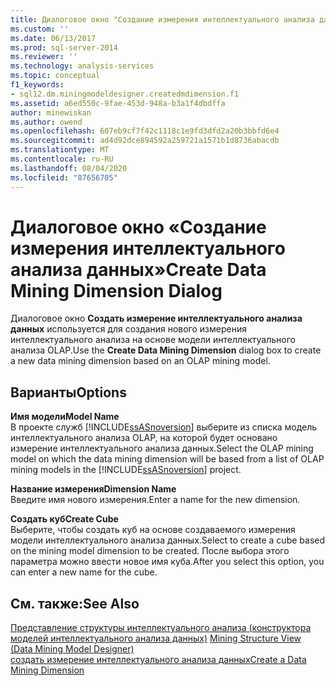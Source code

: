 ```yaml
---
title: Диалоговое окно "Создание измерения интеллектуального анализа данных" | Документация Майкрософт
ms.custom: ''
ms.date: 06/13/2017
ms.prod: sql-server-2014
ms.reviewer: ''
ms.technology: analysis-services
ms.topic: conceptual
f1_keywords:
- sql12.dm.miningmodeldesigner.createdmdimension.f1
ms.assetid: a6ed550c-9fae-453d-948a-b3a1f4dbdffa
author: minewiskan
ms.author: owend
ms.openlocfilehash: 607eb9cf7f42c1118c1e9fd3dfd2a20b3bbfd6e4
ms.sourcegitcommit: ad4d92dce894592a259721a1571b1d8736abacdb
ms.translationtype: MT
ms.contentlocale: ru-RU
ms.lasthandoff: 08/04/2020
ms.locfileid: "87656705"
---
```

# <a name="create-data-mining-dimension-dialog"></a><span data-ttu-id="9b0b9-102">Диалоговое окно «Создание измерения интеллектуального анализа данных»</span><span class="sxs-lookup"><span data-stu-id="9b0b9-102">Create Data Mining Dimension Dialog</span></span>
  <span data-ttu-id="9b0b9-103">Диалоговое окно **Создать измерение интеллектуального анализа данных** используется для создания нового измерения интеллектуального анализа на основе модели интеллектуального анализа OLAP.</span><span class="sxs-lookup"><span data-stu-id="9b0b9-103">Use the **Create Data Mining Dimension** dialog box to create a new data mining dimension based on an OLAP mining model.</span></span>  
  
## <a name="options"></a><span data-ttu-id="9b0b9-104">Варианты</span><span class="sxs-lookup"><span data-stu-id="9b0b9-104">Options</span></span>  
 <span data-ttu-id="9b0b9-105">**Имя модели**</span><span class="sxs-lookup"><span data-stu-id="9b0b9-105">**Model Name**</span></span>  
 <span data-ttu-id="9b0b9-106">В проекте служб [!INCLUDE[ssASnoversion](../includes/ssasnoversion-md.md)] выберите из списка модель интеллектуального анализа OLAP, на которой будет основано измерение интеллектуального анализа данных.</span><span class="sxs-lookup"><span data-stu-id="9b0b9-106">Select the OLAP mining model on which the data mining dimension will be based from a list of OLAP mining models in the [!INCLUDE[ssASnoversion](../includes/ssasnoversion-md.md)] project.</span></span>  
  
 <span data-ttu-id="9b0b9-107">**Название измерения**</span><span class="sxs-lookup"><span data-stu-id="9b0b9-107">**Dimension Name**</span></span>  
 <span data-ttu-id="9b0b9-108">Введите имя нового измерения.</span><span class="sxs-lookup"><span data-stu-id="9b0b9-108">Enter a name for the new dimension.</span></span>  
  
 <span data-ttu-id="9b0b9-109">**Создать куб**</span><span class="sxs-lookup"><span data-stu-id="9b0b9-109">**Create Cube**</span></span>  
 <span data-ttu-id="9b0b9-110">Выберите, чтобы создать куб на основе создаваемого измерения модели интеллектуального анализа данных.</span><span class="sxs-lookup"><span data-stu-id="9b0b9-110">Select to create a cube based on the mining model dimension to be created.</span></span> <span data-ttu-id="9b0b9-111">После выбора этого параметра можно ввести новое имя куба.</span><span class="sxs-lookup"><span data-stu-id="9b0b9-111">After you select this option, you can enter a new name for the cube.</span></span>  
  
## <a name="see-also"></a><span data-ttu-id="9b0b9-112">См. также:</span><span class="sxs-lookup"><span data-stu-id="9b0b9-112">See Also</span></span>  
 <span data-ttu-id="9b0b9-113">[Представление структуры интеллектуального анализа &#40;конструктора моделей интеллектуального анализа данных&#41;](mining-structure-view-data-mining-model-designer.md) </span><span class="sxs-lookup"><span data-stu-id="9b0b9-113">[Mining Structure View &#40;Data Mining Model Designer&#41;](mining-structure-view-data-mining-model-designer.md) </span></span>  
 [<span data-ttu-id="9b0b9-114">создать измерение интеллектуального анализа данных</span><span class="sxs-lookup"><span data-stu-id="9b0b9-114">Create a Data Mining Dimension</span></span>](data-mining/create-a-data-mining-dimension.md)  
  
  
